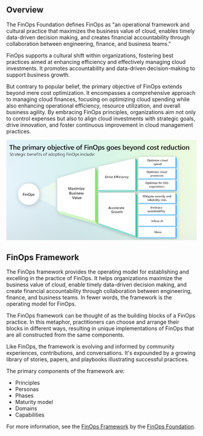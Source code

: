 ## Overview

The FinOps Foundation defines FinOps as "an operational framework and cultural practice that maximizes the business value of cloud, enables timely data-driven decision making, and creates financial accountability through collaboration between engineering, finance, and business teams."

FinOps supports a cultural shift within organizations, fostering best practices aimed at enhancing efficiency and effectively managing cloud investments. It promotes accountability and data-driven decision-making to support business growth.

But contrary to popular belief, the primary objective of FinOps extends beyond mere cost optimization. It encompasses a comprehensive approach to managing cloud finances, focusing on optimizing cloud spending while also enhancing operational efficiency, resource utilization, and overall business agility. By embracing FinOps principles, organizations aim not only to control expenses but also to align cloud investments with strategic goals, drive innovation, and foster continuous improvement in cloud management practices.

[![Diagram showing that the primary object of FinOps goes beyond cost reduction.](../media/2-primary-objective-of-finops-small.png)](../media/2-primary-objective-of-finops.png#lightbox)

## FinOps Framework

The FinOps framework provides the operating model for establishing and excelling in the practice of FinOps. It helps organizations maximize the business value of cloud, enable timely data-driven decision making, and create financial accountability through collaboration between engineering, finance, and business teams. In fewer words, the framework is the operating model for FinOps.

The FinOps framework can be thought of as the building blocks of a FinOps practice. In this metaphor, practitioners can choose and arrange their blocks in different ways, resulting in unique implementations of FinOps that are all constructed from the same components.

Like FinOps, the framework is evolving and informed by community experiences, contributions, and conversations. It's expounded by a growing library of stories, papers, and playbooks illustrating successful practices.

The primary components of the framework are:

- Principles
- Personas
- Phases
- Maturity model
- Domains
- Capabilities

For more information, see the [FinOps Framework](https://www.finops.org/framework/) by the [FinOps Foundation](https://www.finops.org/).
